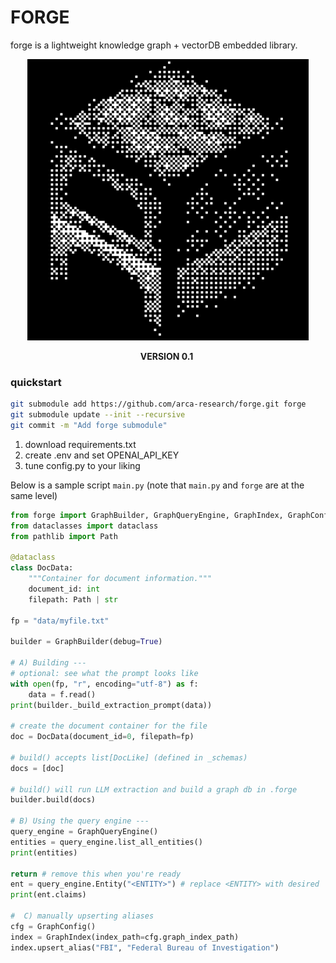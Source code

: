 # FORGE

forge is a lightweight knowledge graph + vectorDB embedded library.

<p align="center">
  <img src="https://github.com/arca-research/forge/blob/main/forge.png" width="450"/>
</p>
<p align="center">
        <b>VERSION 0.1</b>&nbsp
<br>

### quickstart

```bash
git submodule add https://github.com/arca-research/forge.git forge
git submodule update --init --recursive
git commit -m "Add forge submodule"
```

1. download requirements.txt
2. create .env and set OPENAI_API_KEY
3. tune config.py to your liking

Below is a sample script `main.py` (note that `main.py` and `forge` are at the same level)

```python
from forge import GraphBuilder, GraphQueryEngine, GraphIndex, GraphConfig
from dataclasses import dataclass
from pathlib import Path

@dataclass
class DocData:
    """Container for document information."""
    document_id: int
    filepath: Path | str

fp = "data/myfile.txt"

builder = GraphBuilder(debug=True)

# A) Building ---
# optional: see what the prompt looks like
with open(fp, "r", encoding="utf-8") as f:
    data = f.read()
print(builder._build_extraction_prompt(data))

# create the document container for the file
doc = DocData(document_id=0, filepath=fp)

# build() accepts list[DocLike] (defined in _schemas)
docs = [doc]

# build() will run LLM extraction and build a graph db in .forge
builder.build(docs)

# B) Using the query engine ---
query_engine = GraphQueryEngine()
entities = query_engine.list_all_entities()
print(entities)

return # remove this when you're ready
ent = query_engine.Entity("<ENTITY>") # replace <ENTITY> with desired
print(ent.claims)

#  C) manually upserting aliases
cfg = GraphConfig()
index = GraphIndex(index_path=cfg.graph_index_path)
index.upsert_alias("FBI", "Federal Bureau of Investigation")
```
